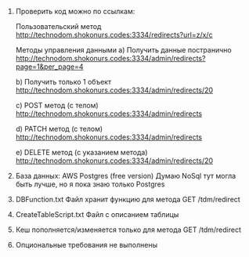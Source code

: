 1) Проверить код можно по ссылкам:
   
   Пользовательский метод
   http://technodom.shokonurs.codes:3334/redirects?url=z/x/c
   
   Методы управления данными
   а) Получить данные постранично
   http://technodom.shokonurs.codes:3334/admin/redirects?page=1&per_page=4
   
   b) Получить только 1 объект
   http://technodom.shokonurs.codes:3334/admin/redirects/20
   
   c) POST метод (с телом)
   http://technodom.shokonurs.codes:3334/admin/redirects
   
   d) PATCH метод (с телом)
   http://technodom.shokonurs.codes:3334/admin/redirects
   
   e) DELETE метод (с указанием метода)
   http://technodom.shokonurs.codes:3334/admin/redirects/20


2) База данных: AWS Postgres (free version)
   Думаю NoSql тут могла быть лучше, но я пока знаю только Postgres

3) DBFunction.txt
   Файл хранит функцию для метода GET /tdm/redirect

4) CreateTableScript.txt 
   Файл с описанием таблицы

5) Кеш пополняется/изменяется только для метода GET /tdm/redirect

6) Опциональные требования не выполнены